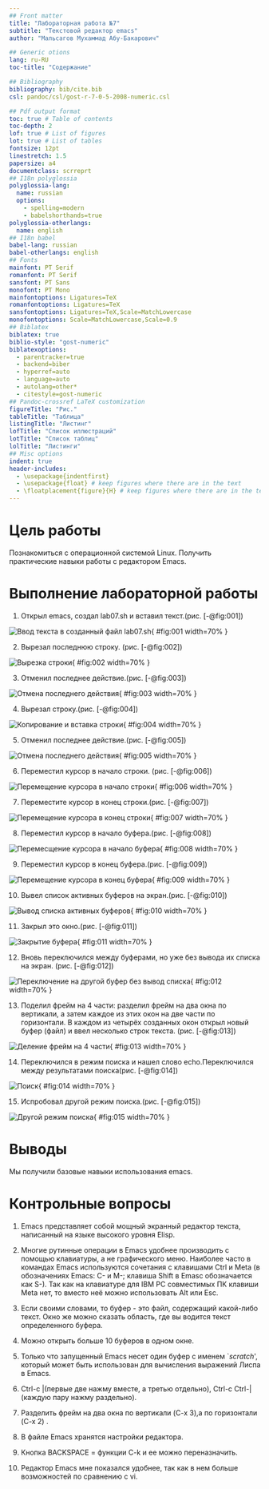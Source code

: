 ```yaml
---
## Front matter
title: "Лабораторная работа №7"
subtitle: "Текстовой редактор emacs"
author: "Мальсагов Мухаммад Абу-Бакарович"

## Generic otions
lang: ru-RU
toc-title: "Содержание"

## Bibliography
bibliography: bib/cite.bib
csl: pandoc/csl/gost-r-7-0-5-2008-numeric.csl

## Pdf output format
toc: true # Table of contents
toc-depth: 2
lof: true # List of figures
lot: true # List of tables
fontsize: 12pt
linestretch: 1.5
papersize: a4
documentclass: scrreprt
## I18n polyglossia
polyglossia-lang:
  name: russian
  options:
	- spelling=modern
	- babelshorthands=true
polyglossia-otherlangs:
  name: english
## I18n babel
babel-lang: russian
babel-otherlangs: english
## Fonts
mainfont: PT Serif
romanfont: PT Serif
sansfont: PT Sans
monofont: PT Mono
mainfontoptions: Ligatures=TeX
romanfontoptions: Ligatures=TeX
sansfontoptions: Ligatures=TeX,Scale=MatchLowercase
monofontoptions: Scale=MatchLowercase,Scale=0.9
## Biblatex
biblatex: true
biblio-style: "gost-numeric"
biblatexoptions:
  - parentracker=true
  - backend=biber
  - hyperref=auto
  - language=auto
  - autolang=other*
  - citestyle=gost-numeric
## Pandoc-crossref LaTeX customization
figureTitle: "Рис."
tableTitle: "Таблица"
listingTitle: "Листинг"
lofTitle: "Список иллюстраций"
lotTitle: "Список таблиц"
lolTitle: "Листинги"
## Misc options
indent: true
header-includes:
  - \usepackage{indentfirst}
  - \usepackage{float} # keep figures where there are in the text
  - \floatplacement{figure}{H} # keep figures where there are in the text
---
```


# Цель работы

Познакомиться с операционной системой Linux. Получить практические навыки работы с редактором Emacs.

# Выполнение лабораторной работы

1. Открыл emacs, создал lab07.sh и вставил текст.(рис. [-@fig:001])

![Ввод текста в созданный файл lab07.sh](image/1.png){ #fig:001 width=70% }

2. Вырезал последнюю строку. (рис. [-@fig:002])

![Вырезка строки](image/2.png){ #fig:002 width=70% }

3. Отменил последнее действие.(рис. [-@fig:003])

![Отмена последнего действия](image/3.png){ #fig:003 width=70% }

4. Вырезал строку.(рис. [-@fig:004])

![Копирование и вставка строки](image/4.png){ #fig:004 width=70% }

5. Отменил последнее действие.(рис. [-@fig:005])

![Отмена последнего действия](image/5.png){ #fig:005 width=70% }

6. Переместил курсор в начало строки. (рис. [-@fig:006])

![Перемещение курсора в начало строки](image/6.png){ #fig:006 width=70% }

7. Переместите курсор в конец строки.(рис. [-@fig:007])

![Перемещение курсора в конец строки](image/7.png){ #fig:007 width=70% }

8. Переместил курсор в начало буфера.(рис. [-@fig:008])

![Перемесщение курсора в начало буфера](image/8.png){ #fig:008 width=70% }

9. Переместил курсор в конец буфера.(рис. [-@fig:009])

![Перемещение курсора в конец буфера](image/9.png){ #fig:009 width=70% }

10. Вывел список активных буферов на экран.(рис. [-@fig:010])

![Вывод списка активных буферов](image/10.png){ #fig:010 width=70% }

11. Закрыл это окно.(рис. [-@fig:011])

![Закрытие буфера](image/11.png){ #fig:011 width=70% }

12. Вновь переключился между буферами, но уже без вывода их списка на экран. (рис. [-@fig:012])

![Переключение на другой буфер без вывод списка](image/12.png){ #fig:012 width=70% }

13. Поделил фрейм на 4 части: разделил фрейм на два окна по вертикали,
а затем каждое из этих окон на две части по горизонтали. В каждом из четырёх созданных окон открыл новый буфер (файл) и ввел несколько строк текста. (рис. [-@fig:013])

![Деление фрейм на 4 части](image/13.png){ #fig:013 width=70% }


14. Переключился в режим поиска и нашел слово echo.Переключился между результатами поиска(рис. [-@fig:014])

![Поиск](image/14.png){ #fig:014 width=70% }

15. Испробовал другой режим поиска.(рис. [-@fig:015])

![Другой режим поиска](image/15.png){ #fig:015 width=70% }



# Выводы

Мы получили базовые навыки использования emacs.

# Контрольные вопросы


1. Emacs представляет собой мощный экранный редактор текста, написанный на языке
высокого уровня Elisp.

2. Многие рутинные операции в Emacs удобнее производить с помощью клавиатуры, а не
графического меню. Наиболее часто в командах Emacs используются сочетания c клавишами Ctrl и Meta (в обозначениях Emacs: C- и M-; клавиша Shift в Emasc обозначается
как S-). Так как на клавиатуре для IBM PC совместимых ПК клавиши Meta нет, то вместо
неё можно использовать Alt или Esc.

3. Если своими словами, то буфер - это файл, содержащий какой-либо текст. Окно же можно сказать область, где вы водится текст определенного буфера.

4. Можно открыть больше 10 буферов в одном окне.

5. Только что запущенный Emacs несет один буфер с именем `*scratch*', который может быть использован для вычисления выражений Лиспа в Emacs.

6. Ctrl-c |(первые две нажму вместе, а третью отдельно), Ctrl-c Ctrl-|(каждую пару нажму раздельно).

7. Разделить фрейм на два окна по вертикали (C-x 3),а по горизонтали (C-x 2) .

8. В файле Emacs хранятся настройки редактора.

9. Кнопка BACKSPACE = функции C-k и ее можно переназначить.

10. Редактор Emacs мне показался удобнее, так как в нем больше возможностей по сравнению с vi.